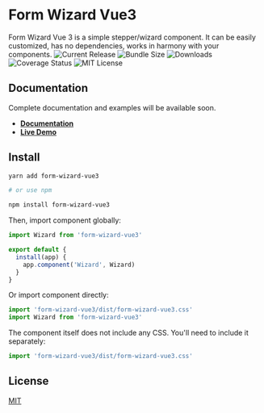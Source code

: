 # Form Wizard Vue3

Form Wizard Vue 3 is a simple stepper/wizard component. It can be easily customized, has no dependencies, works in harmony with your components.
![Current Release](https://img.shields.io/npm/v/form-wizard-vue3) ![Bundle Size](https://img.shields.io/bundlephobia/min/form-wizard-vue3) ![Downloads](https://img.shields.io/npm/dt/form-wizard-vue3) ![Coverage Status](https://img.shields.io/codecov/c/github/bahadirsofuoglu/form-wizard-vue3) ![MIT License](https://img.shields.io/npm/l/form-wizard-vue3)

## Documentation

Complete documentation and examples will be available soon.

- **[Documentation](https://bahadirsofuoglu.github.io/form-wizard-vue3/)**
- **[Live Demo](https://stackblitz.com/edit/vue-1bngkw?file=src/App.vue)**

## Install

```bash
yarn add form-wizard-vue3

# or use npm

npm install form-wizard-vue3
```

Then, import component globally:

```js
import Wizard from 'form-wizard-vue3'

export default {
  install(app) {
    app.component('Wizard', Wizard)
  }
}
```

Or import component directly:

```js
import 'form-wizard-vue3/dist/form-wizard-vue3.css'
import Wizard from 'form-wizard-vue3'
```

The component itself does not include any CSS. You'll need to include it separately:

```js
import 'form-wizard-vue3/dist/form-wizard-vue3.css'
```

## License

[MIT](https://github.com/bahadirsofuoglu/form-wizard-vue3/blob/master/LICENSE.md)
